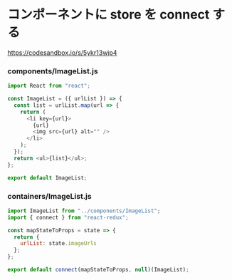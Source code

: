 # コンポーネントに store を connect する

https://codesandbox.io/s/5ykr13wjp4

### components/ImageList.js

```js
import React from "react";

const ImageList = ({ urlList }) => {
  const list = urlList.map(url => {
    return (
      <li key={url}>
        {url}
        <img src={url} alt="" />
      </li>
    );
  });
  return <ul>{list}</ul>;
};

export default ImageList;
```

### containers/ImageList.js

```js
import ImageList from "../components/ImageList";
import { connect } from "react-redux";

const mapStateToProps = state => {
  return {
    urlList: state.imageUrls
  };
};

export default connect(mapStateToProps, null)(ImageList);

```